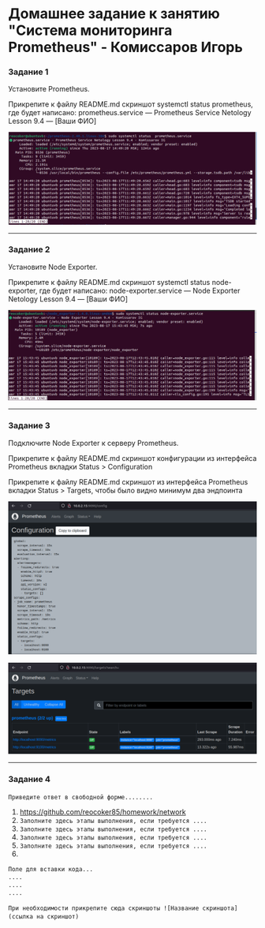 # Домашнее задание к занятию "Система мониторинга Prometheus" - Комиссаров Игорь

### Задание 1

Установите Prometheus.

Прикрепите к файлу README.md скриншот systemctl status prometheus, где будет написано: prometheus.service — Prometheus Service Netology Lesson 9.4 — [Ваши ФИО]

![1.png](https://github.com/reocoker85/8-01-git-hw/blob/main/hw-04/img/1.png)

---

### Задание 2

Установите Node Exporter.

Прикрепите к файлу README.md скриншот systemctl status node-exporter, где будет написано: node-exporter.service — Node Exporter Netology Lesson 9.4 — [Ваши ФИО]

![2.png](https://github.com/reocoker85/8-01-git-hw/blob/main/hw-04/img/2.png)

---

### Задание 3

Подключите Node Exporter к серверу Prometheus.

Прикрепите к файлу README.md скриншот конфигурации из интерфейса Prometheus вкладки Status > Configuration

Прикрепите к файлу README.md скриншот из интерфейса Prometheus вкладки Status > Targets, чтобы было видно минимум два эндпоинта

![3.png](https://github.com/reocoker85/8-01-git-hw/blob/main/hw-04/img/3.png)

![4.png](https://github.com/reocoker85/8-01-git-hw/blob/main/hw-04/img/4.png)

---

### Задание 4

`Приведите ответ в свободной форме........`

1.  https://github.com/reocoker85/homework/network
2. `Заполните здесь этапы выполнения, если требуется ....`
3. `Заполните здесь этапы выполнения, если требуется ....`
4. `Заполните здесь этапы выполнения, если требуется ....`
5. `Заполните здесь этапы выполнения, если требуется ....`
6. 

```
Поле для вставки кода...
....
....
....
```

`При необходимости прикрепитe сюда скриншоты
![Название скриншота](ссылка на скриншот)`

